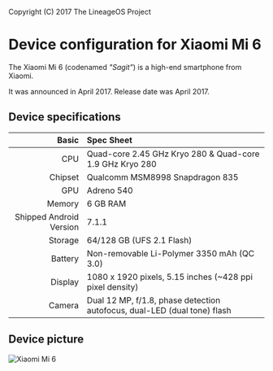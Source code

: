 Copyright (C) 2017 The LineageOS Project

Device configuration for Xiaomi Mi 6
=========================================

The Xiaomi Mi 6 (codenamed _"Sagit"_) is a high-end smartphone from Xiaomi.

It was announced in April 2017. Release date was April 2017.

## Device specifications

Basic   | Spec Sheet
-------:|:-------------------------
CPU     | Quad-core 2.45 GHz Kryo 280 & Quad-core 1.9 GHz Kryo 280
Chipset | Qualcomm MSM8998 Snapdragon 835
GPU     | Adreno 540
Memory  | 6 GB RAM
Shipped Android Version | 7.1.1
Storage | 64/128 GB (UFS 2.1 Flash)
Battery | Non-removable Li-Polymer 3350 mAh (QC 3.0)
Display | 1080 x 1920 pixels, 5.15 inches (~428 ppi pixel density)
Camera  | Dual 12 MP, f/1.8, phase detection autofocus, dual-LED (dual tone) flash

## Device picture

![Xiaomi Mi 6](http://i8.mifile.cn/a1/pms_1492571518.47778002!560x560.jpg "Xiaomi Mi 6 in black")
